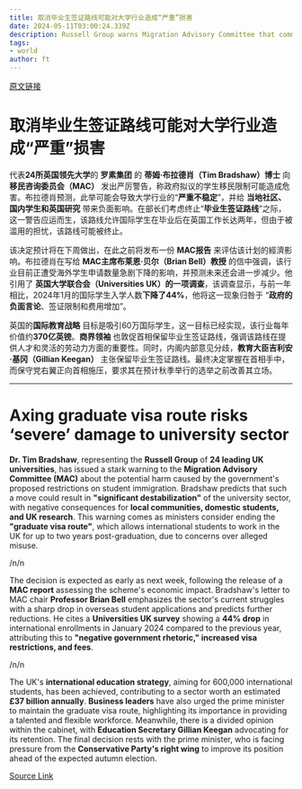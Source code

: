 ```yaml
---
title: 取消毕业生签证路线可能对大学行业造成“严重”损害
date: 2024-05-11T03:00:24.339Z
description: Russell Group warns Migration Advisory Committee that communities and UK research could be harmed
tags: 
- world
author: ft
---
```


[原文链接](https://ft.com/content/5a3ddd50-3e58-474b-ab3c-d86fb7e8d5ae)

# 取消毕业生签证路线可能对大学行业造成“严重”损害

代表**24所英国领先大学**的 **罗素集团** 的 **蒂姆·布拉德肖（Tim Bradshaw）博士** 向 **移民咨询委员会（MAC）** 发出严厉警告，称政府拟议的学生移民限制可能造成危害。布拉德肖预测，此举可能会导致大学行业的“**严重不稳定**”，并给 **当地社区、国内学生和英国研究** 带来负面影响。在部长们考虑终止“**毕业生签证路线**”之际，这一警告应运而生，该路线允许国际学生在毕业后在英国工作长达两年，但由于被滥用的担忧，该路线可能被终止。

该决定预计将在下周做出，在此之前将发布一份 **MAC报告** 来评估该计划的經濟影响。布拉德肖在写给 **MAC主席布莱恩·贝尔（Brian Bell）教授** 的信中强调，该行业目前正遭受海外学生申请数量急剧下降的影响，并预测未来还会进一步减少。他引用了 **英国大学联合会（Universities UK）的一项调查**，该调查显示，与前一年相比，2024年1月的国际学生入学人数**下降了44%**，他将这一现象归咎于 “**政府的负面言论**、签证限制和费用增加”。

英国的**国际教育战略** 目标是吸引60万国际学生，这一目标已经实现，该行业每年价值约**370亿英镑**。**商界领袖** 也敦促首相保留毕业生签证路线，强调该路线在提供人才和灵活的劳动力方面的重要性。同时，内阁内部意见分歧，**教育大臣吉利安·基冈（Gillian Keegan）** 主张保留毕业生签证路线。最终决定掌握在首相手中，而保守党右翼正向首相施压，要求其在预计秋季举行的选举之前改善其立场。

---

# Axing graduate visa route risks ‘severe’ damage to university sector 

**Dr. Tim Bradshaw**, representing the **Russell Group** of **24 leading UK universities**, has issued a stark warning to the **Migration Advisory Committee (MAC)** about the potential harm caused by the government's proposed restrictions on student immigration. Bradshaw predicts that such a move could result in **"significant destabilization"** of the university sector, with negative consequences for **local communities, domestic students, and UK research**. This warning comes as ministers consider ending the **"graduate visa route"**, which allows international students to work in the UK for up to two years post-graduation, due to concerns over alleged misuse. 

/n/n

The decision is expected as early as next week, following the release of a **MAC report** assessing the scheme's economic impact. Bradshaw's letter to MAC chair **Professor Brian Bell** emphasizes the sector's current struggles with a sharp drop in overseas student applications and predicts further reductions. He cites a **Universities UK survey** showing a **44% drop** in international enrollments in January 2024 compared to the previous year, attributing this to **"negative government rhetoric," increased visa restrictions, and fees**. 

/n/n

The UK's **international education strategy**, aiming for 600,000 international students, has been achieved, contributing to a sector worth an estimated **£37 billion annually**. **Business leaders** have also urged the prime minister to maintain the graduate visa route, highlighting its importance in providing a talented and flexible workforce. Meanwhile, there is a divided opinion within the cabinet, with **Education Secretary Gillian Keegan** advocating for its retention. The final decision rests with the prime minister, who is facing pressure from the **Conservative Party's right wing** to improve its position ahead of the expected autumn election.

[Source Link](https://ft.com/content/5a3ddd50-3e58-474b-ab3c-d86fb7e8d5ae)

